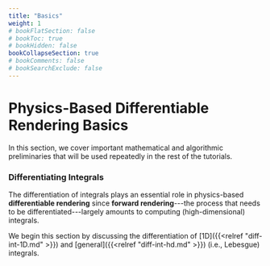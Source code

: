 ```yaml
---
title: "Basics"
weight: 1
# bookFlatSection: false
# bookToc: true
# bookHidden: false
bookCollapseSection: true
# bookComments: false
# bookSearchExclude: false
---
```


# Physics-Based Differentiable Rendering Basics

In this section, we cover important mathematical and algorithmic preliminaries that will be used repeatedly in the rest of the tutorials.

### Differentiating Integrals

The differentiation of integrals plays an essential role in physics-based **differentiable rendering** since **forward rendering**---the process that needs to be differentiated---largely amounts to computing (high-dimensional) integrals.

We begin this section by discussing the differentiation of [1D]({{<relref "diff-int-1D.md" >}}) and [general]({{<relref "diff-int-hd.md" >}}) (i.e., Lebesgue) integrals.

